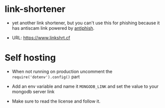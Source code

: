 # link-shortener

- yet another link shortener, but you can't use this for phishing because it has antiscam link powered by [antiphish](https://anti-fish.bitflow.dev/).

- URL: https://www.linkshrt.cf

# Self hosting

- When not running on production uncomment the `require('dotenv').config()` part

- Add an env variable and name it `MONGODB_LINK` and set the value to your mongodb server link

-  Make sure to read the license and follow it.
